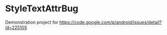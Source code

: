 # StyleTextAttrBug
Demonstration project for https://code.google.com/p/android/issues/detail?id=225105
